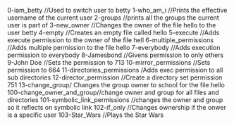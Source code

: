 0-iam_betty //Used to switch user to betty
1-who_am_i //Prints the effective username of the current user
2-groups //prints all the groups the current user is part of
3-new_owner //Changes the owner of the file hello to the user betty
4-empty //Creates an empty file called hello
5-execute //Adds execute permission to the owner of the file hell
6-multiple_permissions //Adds multiple permission to the file hello
7-everybody //Adds execution permission to everybody
8-Jamesbond //Givens permission to only others
9-John Doe //Sets the permission to 713
10-mirror_permissions //Sets permission to 664
11-directories_permissions /Adds exec permission to all sub directories
12-director_permission //Create a directory set permission 751
13-change_group/ Changes the group owner to school for the file hello
100-change_owner_and_group//change owner and group for all files and directories
101-symbolic_link_permissions //changes the owner and group so it reflects on symbolic link
102-if_only //Changes ownership if the onwer is a specific user
103-Star_Wars //Plays the Star Wars
